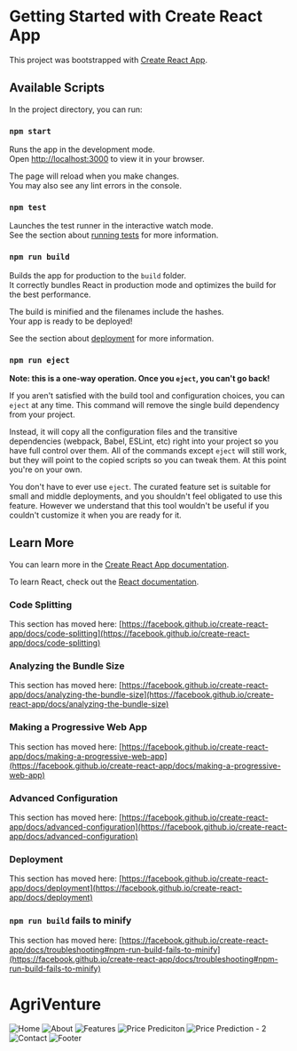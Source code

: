 # Getting Started with Create React App

This project was bootstrapped with [Create React App](https://github.com/facebook/create-react-app).

## Available Scripts

In the project directory, you can run:

### `npm start`

Runs the app in the development mode.\
Open [http://localhost:3000](http://localhost:3000) to view it in your browser.

The page will reload when you make changes.\
You may also see any lint errors in the console.

### `npm test`

Launches the test runner in the interactive watch mode.\
See the section about [running tests](https://facebook.github.io/create-react-app/docs/running-tests) for more information.

### `npm run build`

Builds the app for production to the `build` folder.\
It correctly bundles React in production mode and optimizes the build for the best performance.

The build is minified and the filenames include the hashes.\
Your app is ready to be deployed!

See the section about [deployment](https://facebook.github.io/create-react-app/docs/deployment) for more information.

### `npm run eject`

**Note: this is a one-way operation. Once you `eject`, you can't go back!**

If you aren't satisfied with the build tool and configuration choices, you can `eject` at any time. This command will remove the single build dependency from your project.

Instead, it will copy all the configuration files and the transitive dependencies (webpack, Babel, ESLint, etc) right into your project so you have full control over them. All of the commands except `eject` will still work, but they will point to the copied scripts so you can tweak them. At this point you're on your own.

You don't have to ever use `eject`. The curated feature set is suitable for small and middle deployments, and you shouldn't feel obligated to use this feature. However we understand that this tool wouldn't be useful if you couldn't customize it when you are ready for it.

## Learn More

You can learn more in the [Create React App documentation](https://facebook.github.io/create-react-app/docs/getting-started).

To learn React, check out the [React documentation](https://reactjs.org/).

### Code Splitting

This section has moved here: [https://facebook.github.io/create-react-app/docs/code-splitting](https://facebook.github.io/create-react-app/docs/code-splitting)

### Analyzing the Bundle Size

This section has moved here: [https://facebook.github.io/create-react-app/docs/analyzing-the-bundle-size](https://facebook.github.io/create-react-app/docs/analyzing-the-bundle-size)

### Making a Progressive Web App

This section has moved here: [https://facebook.github.io/create-react-app/docs/making-a-progressive-web-app](https://facebook.github.io/create-react-app/docs/making-a-progressive-web-app)

### Advanced Configuration

This section has moved here: [https://facebook.github.io/create-react-app/docs/advanced-configuration](https://facebook.github.io/create-react-app/docs/advanced-configuration)

### Deployment

This section has moved here: [https://facebook.github.io/create-react-app/docs/deployment](https://facebook.github.io/create-react-app/docs/deployment)

### `npm run build` fails to minify

This section has moved here: [https://facebook.github.io/create-react-app/docs/troubleshooting#npm-run-build-fails-to-minify](https://facebook.github.io/create-react-app/docs/troubleshooting#npm-run-build-fails-to-minify)

# AgriVenture


![Home](https://github.com/Sarthaak02/Agriventure/assets/104676747/3459245f-f074-46f4-a358-efece5c10565)
![About](https://github.com/Sarthaak02/Agriventure/assets/104676747/f25e875a-57c1-4f71-b48c-fb7ede1e2e22)
![Features](https://github.com/Sarthaak02/Agriventure/assets/104676747/922aa795-2de7-4735-8142-28a6b7dff59b)
![Price Prediciton](https://github.com/Sarthaak02/Agriventure/assets/104676747/1674366d-2018-43b8-84eb-06e16cb8a9e0)
![Price Prediction - 2](https://github.com/Sarthaak02/Agriventure/assets/104676747/d0ab8961-9c90-46c0-a0dd-16ec500ac6b3)
![Contact](https://github.com/Sarthaak02/Agriventure/assets/104676747/255de42b-2a77-4448-a24e-d62812667e34)
![Footer](https://github.com/Sarthaak02/Agriventure/assets/104676747/85a95822-eb49-4742-a7f5-eddb916760c9)


